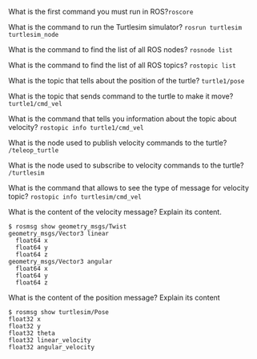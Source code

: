What is the first command you must run in ROS?`roscore`

What is the command to run the Turtlesim simulator? `rosrun turtlesim turtlesim_node`

What is the command to find the list of all ROS nodes? `rosnode list`

What is the command to find the list of all ROS topics? `rostopic list`

What is the topic that tells about the position of the turtle? `turtle1/pose`

What is the topic that sends command to the turtle to make it move? `turtle1/cmd_vel`

What is the command that tells you information about the topic about velocity? `rostopic info turtle1/cmd_vel`

What is the node used to publish velocity commands to the turtle? `/teleop_turtle`

What is the node used to subscribe to velocity commands to the turtle? `/turtlesim`

What is the command that allows to see the type of message for velocity topic? `rostopic info turtlesim/cmd_vel`

What is the content of the velocity message? Explain its content. 

````
$ rosmsg show geometry_msgs/Twist
geometry_msgs/Vector3 linear
  float64 x
  float64 y
  float64 z
geometry_msgs/Vector3 angular
  float64 x
  float64 y
  float64 z 
````

What is the content of the position message? Explain its content

```
$ rosmsg show turtlesim/Pose
float32 x
float32 y
float32 theta
float32 linear_velocity
float32 angular_velocity
```

